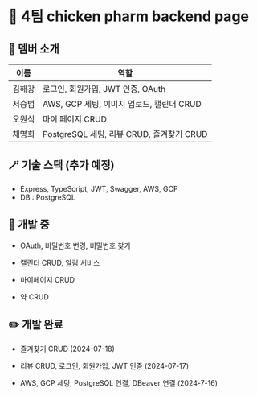 # 🐤 4팀 chicken pharm backend page

## 🐯 멤버 소개

| 이름   | 역할                                      |
| ------ | ----------------------------------------- |
| 김해강 | 로그인, 회원가입, JWT 인증, OAuth         |
| 서승범 | AWS, GCP 세팅, 이미지 업로드, 캘린더 CRUD |
| 오원식 | 마이 페이지 CRUD                          |
| 채명희 | PostgreSQL 세팅, 리뷰 CRUD, 즐겨찾기 CRUD |

## 🪄 기술 스택 (추가 예정)

- Express, TypeScript, JWT, Swagger, AWS, GCP
- DB : PostgreSQL

## 🔧 개발 중

- OAuth, 비밀번호 변경, 비밀번호 찾기

- 캘린더 CRUD, 알림 서비스

- 마이페이지 CRUD

- 약 CRUD

## ✏️ 개발 완료

- 즐겨찾기 CRUD (2024-07-18)

- 리뷰 CRUD, 로그인, 회원가입, JWT 인증 (2024-07-17)

- AWS, GCP 세팅, PostgreSQL 연결, DBeaver 연결 (2024-7-16)
